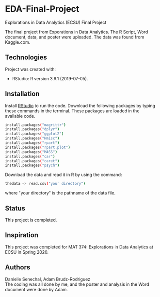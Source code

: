 # EDA-Final-Project
Explorations in Data Analytics (ECSU) Final Project  

The final project from Exporations in Data Analytics. The R Script, Word document, data, and poster were uploaded. The data was found from Kaggle.com.

## Technologies
Project was created with:
* RStudio: R version 3.6.1 (2019-07-05).

## Installation
Install [RStudio](https://rstudio.com/products/rstudio/download/) to run the code.
Download the following packages by typing these commands in the terminal. These packages are loaded in the available code.  
```bash
install.packages("magrittr")
install.packages("dplyr")
install.packages("ggplot2")
install.packages("Hmisc")
install.packages("rpart")
install.packages("rpart.plot")
install.packages("MASS")
install.packages("car")
install.packages("caret")
install.packages("psych")
```


Download the data and read it in R by using the command:
```bash
thedata <- read.csv("your directory")
```
where "your directory" is the pathname of the data file.

## Status
This project is completed.

## Inspiration
This project was completed for MAT 374: Explorations in Data Analytics at ECSU in  Spring 2020. 

## Authors
Danielle Senechal, Adam Brudz-Rodriguez  
The coding was all done by me, and the poster and analysis in the Word document were done by Adam. 
